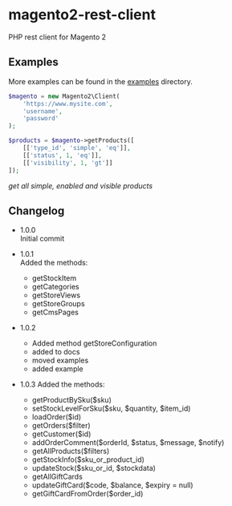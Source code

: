 # magento2-rest-client
PHP rest client for Magento 2

## Examples
More examples can be found in the [examples](/examples) directory.
```php
$magento = new Magento2\Client(
    'https://www.mysite.com',
    'username',
    'password'
);

$products = $magento->getProducts([
    [['type_id', 'simple', 'eq']],
    [['status', 1, 'eq']],
    [['visibility', 1, 'gt']]
]);
```
_get all simple, enabled and visible products_

## Changelog
- 1.0.0  
  Initial commit
- 1.0.1  
  Added the methods:
  - getStockItem
  - getCategories
  - getStoreViews
  - getStoreGroups
  - getCmsPages
- 1.0.2
  - Added method getStoreConfiguration
  - added to docs
  - moved examples
  - added example
  
- 1.0.3
  Added the methods:
  - getProductBySku($sku)
  - setStockLevelForSku($sku, $quantity, $item_id)  
  - loadOrder($id)
  - getOrders($filter)
  - getCustomer($id)
  - addOrderComment($orderId, $status, $message, $notify)
  - getAllProducts($filters)
  - getStockInfo($sku_or_product_id)
  - updateStock($sku_or_id, $stockdata)
  - getAllGiftCards
  - updateGiftCard($code, $balance, $expiry = null)
  - getGiftCardFromOrder($order_id)
  